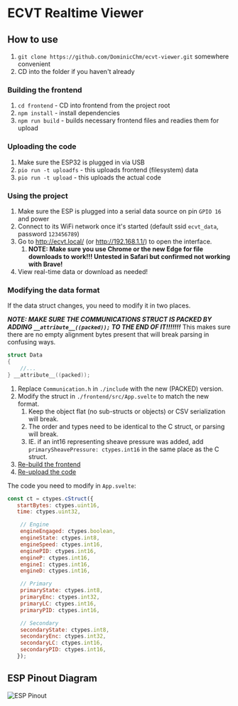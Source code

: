 # ECVT Realtime Viewer
## How to use
1. `git clone https://github.com/DominicChm/ecvt-viewer.git` somewhere convenient
2. CD into the folder if you haven't already
### Building the frontend
1. `cd frontend` - CD into frontend from the project root
2. `npm install` - install dependencies
3. `npm run build` - builds necessary frontend files and readies them for upload
### Uploading the code
1. Make sure the ESP32 is plugged in via USB
2. `pio run -t uploadfs` - this uploads frontend (filesystem) data
3. `pio run -t upload` - this uploads the actual code
### Using the project
1. Make sure the ESP is plugged into a serial data source on pin `GPIO 16` and power
2. Connect to its WiFi network once it's started (default ssid `ecvt_data`, password `123456789`)
3. Go to http://ecvt.local/ (or http://192.168.1.1/) to open the interface.
   1. __NOTE: Make sure you use Chrome or the new Edge for file downloads to work!!! Untested in Safari but confirmed not working with Brave!__
4. View real-time data or download as needed!
### Modifying the data format
If the data struct changes, you need to modify it in two places.

___NOTE: MAKE SURE THE COMMUNICATIONS STRUCT IS PACKED BY ADDING `__attribute__((packed));` TO THE END OF IT!!!!!!!___ This makes sure there are no empty alignment bytes present that will break parsing in confusing ways. 
```c
struct Data
{
    //...
} __attribute__((packed));
```
1. Replace `Communication.h` in `./include` with the new (PACKED) version.
2. Modify the struct in `./frontend/src/App.svelte` to match the new format.
   1. Keep the object flat (no sub-structs or objects) or CSV serialization will break.
   2. The order and types need to be identical to the C struct, or parsing will break.
   3. IE. if an int16 representing sheave pressure was added, add `primarySheavePressure: ctypes.int16` in the same place as the C struct.
3. [Re-build the frontend](#building-the-frontend)
4. [Re-upload the code](#uploading-the-code)

The code you need to modify in `App.svelte`:
```javascript
const ct = ctypes.cStruct({
   startBytes: ctypes.uint16,
   time: ctypes.uint32,

    // Engine
    engineEngaged: ctypes.boolean,
    engineState: ctypes.int8,
    engineSpeed: ctypes.int16,
    enginePID: ctypes.int16,
    engineP: ctypes.int16,
    engineI: ctypes.int16,
    engineD: ctypes.int16,

    // Primary
    primaryState: ctypes.int8,
    primaryEnc: ctypes.int32,
    primaryLC: ctypes.int16,
    primaryPID: ctypes.int16,

    // Secondary
    secondaryState: ctypes.int8,
    secondaryEnc: ctypes.int32,
    secondaryLC: ctypes.int16,
    secondaryPID: ctypes.int16,
   });
```

## ESP Pinout Diagram
![ESP Pinout](https://i0.wp.com/microdigisoft.com/wp-content/uploads/2021/08/image-13.png?resize=1024%2C541&ssl=1)